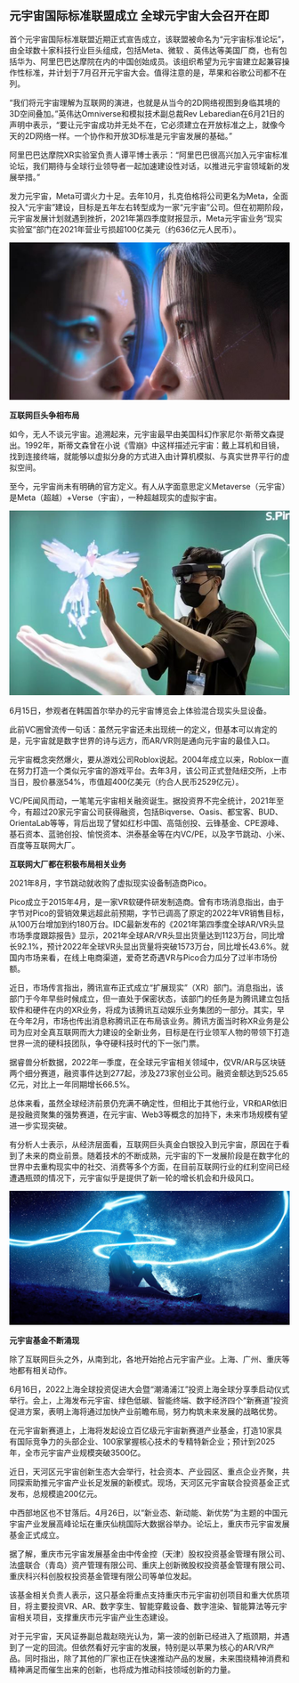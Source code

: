 ## 元宇宙国际标准联盟成立 全球元宇宙大会召开在即

首个元宇宙国际标准联盟近期正式宣告成立，该联盟被命名为“元宇宙标准论坛”，由全球数十家科技行业巨头组成，包括Meta、微软 、英伟达等美国厂商，也有包括华为、阿里巴巴达摩院在内的中国创始成员。该组织希望为元宇宙建立起兼容操作性标准，并计划于7月召开元宇宙大会。值得注意的是，苹果和谷歌公司都不在列。

“我们将元宇宙理解为互联网的演进，也就是从当今的2D网络视图到身临其境的3D空间叠加。”英伟达Omniverse和模拟技术副总裁Rev Lebaredian在6月21日的声明中表示，“要让元宇宙成功并无处不在，它必须建立在开放标准之上，就像今天的2D网络一样。一个协作和开放3D标准是元宇宙发展的基础。”

阿里巴巴达摩院XR实验室负责人谭平博士表示：“阿里巴巴很高兴加入元宇宙标准论坛，我们期待与全球行业领导者一起加速建设性对话，以推进元宇宙领域新的发展举措。”

发力元宇宙，Meta可谓火力十足。去年10月，扎克伯格将公司更名为Meta，全面投入“元宇宙”建设，目标是五年左右转型成为一家“元宇宙”公司。但在初期阶段，元宇宙发展计划就遇到挫折，2021年第四季度财报显示，Meta元宇宙业务“现实实验室”部门在2021年营业亏损超100亿美元（约636亿元人民币）。

![配图一](9f7724146cb76ee9c66d68df21632bb0.jpeg)

**互联网巨头争相布局**

如今，无人不谈元宇宙。追溯起来，元宇宙最早由美国科幻作家尼尔·斯蒂文森提出。1992年，斯蒂文森曾在小说《雪崩》中这样描述元宇宙：戴上耳机和目镜，找到连接终端，就能够以虚拟分身的方式进入由计算机模拟、与真实世界平行的虚拟空间。

至今，元宇宙尚未有明确的官方定义。有人从字面意思定义Metaverse（元宇宙）是Meta（超越）+Verse（宇宙），一种超越现实的虚拟宇宙。

![配图一](20220701143643.png)

6月15日，参观者在韩国首尔举办的元宇宙博览会上体验混合现实头显设备。

此前VC圈曾流传一句话：虽然元宇宙还未出现统一的定义，但基本可以肯定的是，元宇宙就是数字世界的诗与远方，而AR/VR则是通向元宇宙的最佳入口。

元宇宙概念突然爆火，要从游戏公司Roblox说起。2004年成立以来，Roblox一直在努力打造一个类似元宇宙的游戏平台。去年3月，该公司正式登陆纽交所，上市当日，股价暴涨54%，市值超400亿美元（约合人民币2529亿元）。

VC/PE闻风而动，一笔笔元宇宙相关融资诞生。据投资界不完全统计，2021年至今，有超过20家元宇宙公司获得融资，包括Biqverse、Oasis、都宝客、BUD、OrientaLab等等，背后出现了譬如红杉中国、高瓴创投、云锋基金、CPE源峰、基石资本、蓝驰创投、愉悦资本、洪泰基金等在内VC/PE，以及字节跳动、小米、百度等互联网大厂。

**互联网大厂都在积极布局相关业务**

2021年8月，字节跳动就收购了虚拟现实设备制造商Pico。

Pico成立于2015年4月，是一家VR软硬件研发制造商。曾有市场消息指出，由于字节对Pico的营销效果远超此前预期，字节已调高了原定的2022年VR销售目标，从100万台增加到约180万台。IDC最新发布的《2021年第四季度全球AR/VR头显市场季度跟踪报告》显示，2021年全球AR/VR头显出货量达到1123万台，同比增长92.1%，预计2022年全球VR头显出货量将突破1573万台，同比增长43.6%。就国内市场来看，在线上电商渠道，爱奇艺奇遇VR与Pico合力瓜分了过半市场份额。

近日，市场传言指出，腾讯宣布正式成立“扩展现实”（XR）部门。消息指出，该部门于今年早些时候成立，但一直处于保密状态，该部门的任务是为腾讯建立包括软件和硬件在内的XR业务，将成为该腾讯互动娱乐业务集团的一部分。其实，早在今年2月，市场也传出消息称腾讯正在布局该业务。腾讯方面当时称XR业务是公司为应对全真互联网而大力建设的全新业务，目标是在行业领军人物的带领下打造世界一流的硬科技团队，争夺硬科技时代的下一张门票。

据睿兽分析数据，2022年一季度，在全球元宇宙相关领域中，仅VR/AR与区块链两个细分赛道，融资事件达到277起，涉及273家创业公司。融资金额达到525.65亿元，对比上一年同期增长66.5%。

总体来看，虽然全球经济前景仍充满不确定性，但相比于其他行业，VR和AR依旧是投融资聚集的强势赛道，在元宇宙、Web3等概念的加持下，未来市场规模有望进一步实现突破。

有分析人士表示，从经济层面看，互联网巨头真金白银投入到元宇宙，原因在于看到了未来的商业前景。随着技术的不断成熟，元宇宙的下一发展阶段是在数字化的世界中去重构现实中的社交、消费等多个方面，在目前互联网行业的红利空间已经遭遇瓶颈的情况下，元宇宙似乎是提供了新一轮的增长机会和升级风口。

![配图一](7b1a6f4c2a0014547abdbc314db91212.jpeg)

**元宇宙基金不断涌现**

除了互联网巨头之外，从南到北，各地开始抢占元宇宙产业。上海、广州、重庆等地都有相关动作。

6月16日，2022上海全球投资促进大会暨“潮涌浦江”投资上海全球分享季启动仪式举行。会上，上海发布元宇宙、绿色低碳、智能终端、数字经济四个“新赛道”投资促进方案，表明上海将通过加快产业前瞻布局，努力构筑未来发展的战略优势。

在元宇宙新赛道上，上海将发起设立百亿级元宇宙新赛道产业基金，打造10家具有国际竞争力的头部企业、100家掌握核心技术的专精特新企业；预计到2025年，全市元宇宙产业规模突破3500亿。

近日，天河区元宇宙创新生态大会举行，社会资本、产业园区、重点企业齐聚，共同探索助推元宇宙产业长足发展的新模式。现场，天河区元宇宙联合投资基金正式发布，总规模逾200亿元。

中西部地区也不甘落后。4月26日，以“新业态、新动能、新优势”为主题的中国元宇宙产业发展高峰论坛在重庆仙桃国际大数据谷举办。论坛上，重庆市元宇宙发展基金正式成立。

据了解，重庆市元宇宙发展基金由中传金控（天津）股权投资基金管理有限公司、法盛联合（青岛）资产管理有限公司、重庆上创新微股权投资基金管理有限公司、重庆科兴科创股权投资基金管理有限公司等单位发起。

该基金相关负责人表示，这只基金将重点支持重庆市元宇宙初创项目和重大优质项目，将主要投资VR、AR、数字孪生、智能穿戴设备、数字渲染、智能算法等元宇宙相关项目，支撑重庆市元宇宙产业生态建设。

对于元宇宙，天风证券副总裁赵晓光认为，第一波的创新已经进入了瓶颈期，并遇到了一定的回流。但依然看好元宇宙的发展，特别是以苹果为核心的AR/VR产品。同时指出，除了其他的厂家也正在快速推动产品的发展，未来围绕精神消费和精神满足而催生出来的创新，也将成为推动科技领域创新的力量。